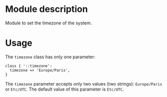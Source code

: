 # Module description

Module to set the timezone of the system.

# Usage

The `timezone` class has only one parameter:

```puppet
class { '::timezone':
  timezone => 'Europe/Paris',
}
```

The `timezone` parameter accepts only two values (two
strings): `Europe/Paris` or `Etc/UTC`. The default value
of this parameter is `Etc/UTC`.


